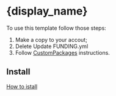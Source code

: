 # {display_name}
To use this template follow those steps:
1. Make a copy to your accout;
2. Delete Update FUNDING.yml
3. Follow [CustomPackages](https://docs.unity3d.com/Manual/CustomPackages.html) instructions. 

## Install
[How to istall](https://github.com/uurha/BetterPluginCollection/wiki/How-to-install)
